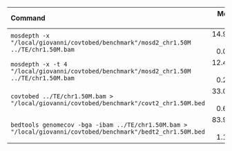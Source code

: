 | Command | Mean [s] | Min [s] | Max [s] | Relative |
|:---|---:|---:|---:|---:|
| `mosdepth -x "/local/giovanni/covtobed/benchmark"/mosd2_chr1.50M ../TE/chr1.50M.bam` | 14.940 ± 0.077 | 14.827 | 15.018 | 1.20 ± 0.02 |
| `mosdepth -x -t 4 "/local/giovanni/covtobed/benchmark"/mosd2_chr1.50M ../TE/chr1.50M.bam` | 12.464 ± 0.206 | 12.288 | 12.801 | 1.00 |
| `covtobed ../TE/chr1.50M.bam > "/local/giovanni/covtobed/benchmark"/covt2_chr1.50M.bed` | 33.034 ± 0.620 | 32.566 | 34.207 | 2.65 ± 0.07 |
| `bedtools genomecov -bga -ibam ../TE/chr1.50M.bam > "/local/giovanni/covtobed/benchmark"/bedt2_chr1.50M.bed` | 83.922 ± 1.180 | 82.598 | 85.508 | 6.73 ± 0.15 |
